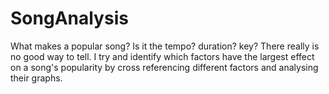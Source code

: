# SongAnalysis
What makes a popular song? Is it the tempo? duration? key? There really is no good way to tell. I try and identify which factors have the largest effect on a song's popularity by cross referencing different factors and analysing their graphs.
